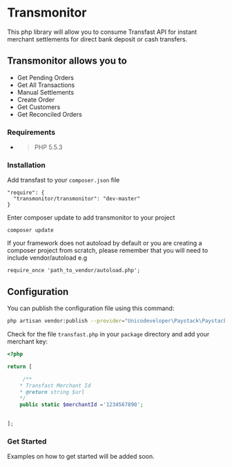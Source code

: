 # Transmonitor
This php library will allow you to consume Transfast API for instant merchant settlements for direct bank deposit or cash transfers.

## Transmonitor allows you to
- Get Pending Orders
- Get All Transactions
- Manual Settlements
- Create Order
- Get Customers
- Get Reconciled Orders

### Requirements
- > PHP 5.5.3 

### Installation

Add transfast to your `composer.json` file
```
"require": {
  "transmonitor/transmonitor": "dev-master"
}
```

Enter composer update to add transmonitor to your project
```
composer update
```

If your framework does not autoload by default or you are creating a composer project from scratch, please
remember that you will need to include vendor/autoload e.g
```
require_once 'path_to_vendor/autoload.php';
```
## Configuration

You can publish the configuration file using this command:

```bash
php artisan vendor:publish --provider="Unicodeveloper\Paystack\PaystackServiceProvider"
```

Check for the file `transfast.php` in your `package` directory and add your merchant key:

```php
<?php

return [

     /**
    * Transfast Merchant Id
    * @return string $url
    */
    public static $merchantId ='1234567890';
    

];
```
### Get Started
Examples on how to get started will be added soon.
